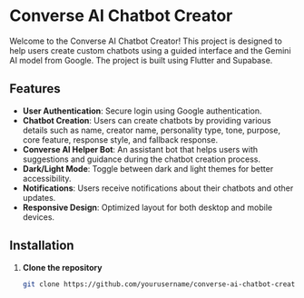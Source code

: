 # Converse AI Chatbot Creator

Welcome to the Converse AI Chatbot Creator! This project is designed to help users create custom chatbots using a guided interface and the Gemini AI model from Google. The project is built using Flutter and Supabase.

## Features

- **User Authentication**: Secure login using Google authentication.
- **Chatbot Creation**: Users can create chatbots by providing various details such as name, creator name, personality type, tone, purpose, core feature, response style, and fallback response.
- **Converse AI Helper Bot**: An assistant bot that helps users with suggestions and guidance during the chatbot creation process.
- **Dark/Light Mode**: Toggle between dark and light themes for better accessibility.
- **Notifications**: Users receive notifications about their chatbots and other updates.
- **Responsive Design**: Optimized layout for both desktop and mobile devices.


## Installation

1. **Clone the repository**
   ```bash
   git clone https://github.com/yourusername/converse-ai-chatbot-creator.git
